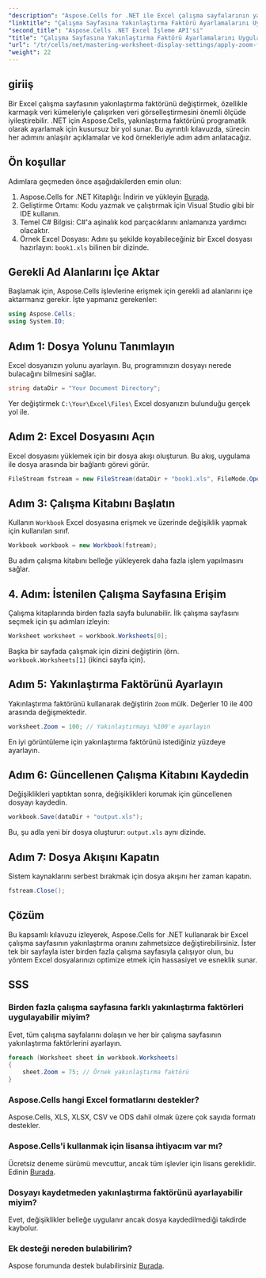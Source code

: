 ```yaml
---
"description": "Aspose.Cells for .NET ile Excel çalışma sayfalarının yakınlaştırma oranını programatik olarak nasıl değiştireceğinizi öğrenin. Excel dosya görselleştirmenizi geliştirmek için ayrıntılı kod örnekleri içeren adım adım kılavuzumuzu izleyin."
"linktitle": "Çalışma Sayfasına Yakınlaştırma Faktörü Ayarlamalarını Uygula"
"second_title": "Aspose.Cells .NET Excel İşleme API'si"
"title": "Çalışma Sayfasına Yakınlaştırma Faktörü Ayarlamalarını Uygula"
"url": "/tr/cells/net/mastering-worksheet-display-settings/apply-zoom-factor-adjustments/"
"weight": 22
---
```


## giriiş

Bir Excel çalışma sayfasının yakınlaştırma faktörünü değiştirmek, özellikle karmaşık veri kümeleriyle çalışırken veri görselleştirmesini önemli ölçüde iyileştirebilir. .NET için Aspose.Cells, yakınlaştırma faktörünü programatik olarak ayarlamak için kusursuz bir yol sunar. Bu ayrıntılı kılavuzda, sürecin her adımını anlaşılır açıklamalar ve kod örnekleriyle adım adım anlatacağız.

## Ön koşullar  

Adımlara geçmeden önce aşağıdakilerden emin olun:  

1. Aspose.Cells for .NET Kitaplığı: İndirin ve yükleyin [Burada](https://releases.aspose.com/cells/net/).  
2. Geliştirme Ortamı: Kodu yazmak ve çalıştırmak için Visual Studio gibi bir IDE kullanın.  
3. Temel C# Bilgisi: C#'a aşinalık kod parçacıklarını anlamanıza yardımcı olacaktır.  
4. Örnek Excel Dosyası: Adını şu şekilde koyabileceğiniz bir Excel dosyası hazırlayın: `book1.xls` bilinen bir dizinde.  

## Gerekli Ad Alanlarını İçe Aktar  

Başlamak için, Aspose.Cells işlevlerine erişmek için gerekli ad alanlarını içe aktarmanız gerekir. İşte yapmanız gerekenler:  

```csharp
using Aspose.Cells;
using System.IO;
```

## Adım 1: Dosya Yolunu Tanımlayın  

Excel dosyanızın yolunu ayarlayın. Bu, programınızın dosyayı nerede bulacağını bilmesini sağlar.  

```csharp
string dataDir = "Your Document Directory";
```

Yer değiştirmek `C:\Your\Excel\Files\` Excel dosyanızın bulunduğu gerçek yol ile.  

## Adım 2: Excel Dosyasını Açın  

Excel dosyasını yüklemek için bir dosya akışı oluşturun. Bu akış, uygulama ile dosya arasında bir bağlantı görevi görür.  

```csharp
FileStream fstream = new FileStream(dataDir + "book1.xls", FileMode.Open);
```

## Adım 3: Çalışma Kitabını Başlatın  

Kullanın `Workbook` Excel dosyasına erişmek ve üzerinde değişiklik yapmak için kullanılan sınıf.  

```csharp
Workbook workbook = new Workbook(fstream);
```

Bu adım çalışma kitabını belleğe yükleyerek daha fazla işlem yapılmasını sağlar.  

## 4. Adım: İstenilen Çalışma Sayfasına Erişim  

Çalışma kitaplarında birden fazla sayfa bulunabilir. İlk çalışma sayfasını seçmek için şu adımları izleyin:  

```csharp
Worksheet worksheet = workbook.Worksheets[0];
```

Başka bir sayfada çalışmak için dizini değiştirin (örn. `workbook.Worksheets[1]` (ikinci sayfa için).  

## Adım 5: Yakınlaştırma Faktörünü Ayarlayın  

Yakınlaştırma faktörünü kullanarak değiştirin `Zoom` mülk. Değerler 10 ile 400 arasında değişmektedir.  

```csharp
worksheet.Zoom = 100; // Yakınlaştırmayı %100'e ayarlayın
```

En iyi görüntüleme için yakınlaştırma faktörünü istediğiniz yüzdeye ayarlayın.  

## Adım 6: Güncellenen Çalışma Kitabını Kaydedin  

Değişiklikleri yaptıktan sonra, değişiklikleri korumak için güncellenen dosyayı kaydedin.  

```csharp
workbook.Save(dataDir + "output.xls");
```

Bu, şu adla yeni bir dosya oluşturur: `output.xls` aynı dizinde.  

## Adım 7: Dosya Akışını Kapatın  

Sistem kaynaklarını serbest bırakmak için dosya akışını her zaman kapatın.  

```csharp
fstream.Close();
```

## Çözüm  

Bu kapsamlı kılavuzu izleyerek, Aspose.Cells for .NET kullanarak bir Excel çalışma sayfasının yakınlaştırma oranını zahmetsizce değiştirebilirsiniz. İster tek bir sayfayla ister birden fazla çalışma sayfasıyla çalışıyor olun, bu yöntem Excel dosyalarınızı optimize etmek için hassasiyet ve esneklik sunar.  


## SSS  

### Birden fazla çalışma sayfasına farklı yakınlaştırma faktörleri uygulayabilir miyim?  
Evet, tüm çalışma sayfalarını dolaşın ve her bir çalışma sayfasının yakınlaştırma faktörlerini ayarlayın.  

```csharp
foreach (Worksheet sheet in workbook.Worksheets)
{
    sheet.Zoom = 75; // Örnek yakınlaştırma faktörü
}
```

### Aspose.Cells hangi Excel formatlarını destekler?  
Aspose.Cells, XLS, XLSX, CSV ve ODS dahil olmak üzere çok sayıda formatı destekler.  

### Aspose.Cells'i kullanmak için lisansa ihtiyacım var mı?  
Ücretsiz deneme sürümü mevcuttur, ancak tüm işlevler için lisans gereklidir. Edinin [Burada](https://purchase.aspose.com/buy).  

### Dosyayı kaydetmeden yakınlaştırma faktörünü ayarlayabilir miyim?  
Evet, değişiklikler belleğe uygulanır ancak dosya kaydedilmediği takdirde kaybolur.  

### Ek desteği nereden bulabilirim?  
Aspose forumunda destek bulabilirsiniz [Burada](https://forum.aspose.com/c/cells/9).